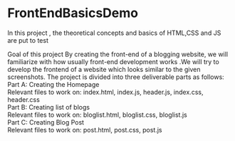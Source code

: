 # FrontEndBasicsDemo
In this project , the theoretical concepts and basics of HTML,CSS and JS are put to test 

Goal of this project
By creating the front-end of a blogging website, we  will familiarize  with how usually front-end development works .We will try to develop the frontend of a website which looks similar to the  given screenshots.
The project is divided into three deliverable parts as follows:
Part A: Creating the Homepage				
Relevant files to work on: index.html, index.js, header.js, index.css, header.css				
Part B: Creating list of blogs			
Relevant files to work on: bloglist.html, bloglist.css, bloglist.js			
Part C: Creating Blog Post		
Relevant files to work on: post.html, post.css, post.js		

